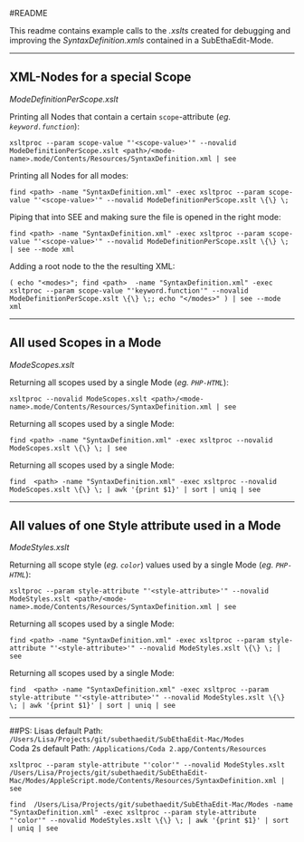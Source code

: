 #README


This readme contains example calls to the *.xslts* created for debugging and improving the *SyntaxDefinition.xmls* contained in a SubEthaEdit-Mode.

---
## XML-Nodes for a special Scope
*ModeDefinitionPerScope.xslt*


Printing all Nodes that contain a certain `scope`-attribute (*eg. `keyword.function`*): 

	xsltproc --param scope-value "'<scope-value>'" --novalid ModeDefinitionPerScope.xslt <path>/<mode-name>.mode/Contents/Resources/SyntaxDefinition.xml | see

Printing all Nodes for all modes: 

	find <path> -name "SyntaxDefinition.xml" -exec xsltproc --param scope-value "'<scope-value>'" --novalid ModeDefinitionPerScope.xslt \{\} \;

Piping that into SEE and making sure the file is opened in the right mode:

	find <path> -name "SyntaxDefinition.xml" -exec xsltproc --param scope-value "'<scope-value>'" --novalid ModeDefinitionPerScope.xslt \{\} \; | see --mode xml
	
Adding a root node to the the resulting XML: 

	( echo "<modes>"; find <path>  -name "SyntaxDefinition.xml" -exec xsltproc --param scope-value "'keyword.function'" --novalid ModeDefinitionPerScope.xslt \{\} \;; echo "</modes>" ) | see --mode xml

---
## All used Scopes in a Mode
*ModeScopes.xslt*

Returning all scopes used by a single Mode (*eg. `PHP-HTML`*):

	xsltproc --novalid ModeScopes.xslt <path>/<mode-name>.mode/Contents/Resources/SyntaxDefinition.xml | see

Returning all scopes used by a single Mode:

	find <path> -name "SyntaxDefinition.xml" -exec xsltproc --novalid ModeScopes.xslt \{\} \; | see

Returning all scopes used by a single Mode:

	find  <path> -name "SyntaxDefinition.xml" -exec xsltproc --novalid ModeScopes.xslt \{\} \; | awk '{print $1}' | sort | uniq | see

---
## All values of one Style attribute used in a Mode
*ModeStyles.xslt*

Returning all scope style (*eg. `color`*) values used by a single Mode (*eg. `PHP-HTML`*):

	xsltproc --param style-attribute "'<style-attribute>'" --novalid ModeStyles.xslt <path>/<mode-name>.mode/Contents/Resources/SyntaxDefinition.xml | see

Returning all scopes used by a single Mode:

	find <path> -name "SyntaxDefinition.xml" -exec xsltproc --param style-attribute "'<style-attribute>'" --novalid ModeStyles.xslt \{\} \; | see

Returning all scopes used by a single Mode:

	find  <path> -name "SyntaxDefinition.xml" -exec xsltproc --param style-attribute "'<style-attribute>'" --novalid ModeStyles.xslt \{\} \; | awk '{print $1}' | sort | uniq | see


---
##PS:
Lisas default Path: `/Users/Lisa/Projects/git/subethaedit/SubEthaEdit-Mac/Modes`  
Coda 2s default Path: `/Applications/Coda 2.app/Contents/Resources`

	xsltproc --param style-attribute "'color'" --novalid ModeStyles.xslt /Users/Lisa/Projects/git/subethaedit/SubEthaEdit-Mac/Modes/AppleScript.mode/Contents/Resources/SyntaxDefinition.xml | see

	find  /Users/Lisa/Projects/git/subethaedit/SubEthaEdit-Mac/Modes -name "SyntaxDefinition.xml" -exec xsltproc --param style-attribute "'color'" --novalid ModeStyles.xslt \{\} \; | awk '{print $1}' | sort | uniq | see

